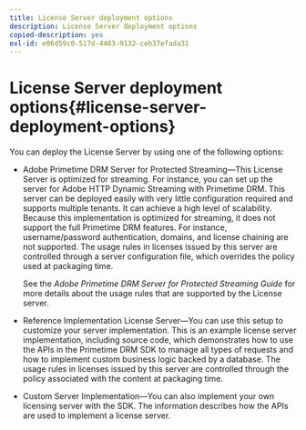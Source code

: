 ```yaml
---
title: License Server deployment options
description: License Server deployment options
copied-description: yes
exl-id: e06d59c0-517d-4483-9132-ceb37efada31
---
```

# License Server deployment options{#license-server-deployment-options}

You can deploy the License Server by using one of the following options:

* Adobe Primetime DRM Server for Protected Streaming—This License Server is optimized for streaming. For instance, you can set up the server for Adobe HTTP Dynamic Streaming with Primetime DRM. This server can be deployed easily with very little configuration required and supports multiple tenants. It can achieve a high level of scalability. Because this implementation is optimized for streaming, it does not support the full Primetime DRM features. For instance, username/password authentication, domains, and license chaining are not supported. The usage rules in licenses issued by this server are controlled through a server configuration file, which overrides the policy used at packaging time.

  See the *Adobe Primetime DRM Server for Protected Streaming Guide* for more details about the usage rules that are supported by the License server. 
* Reference Implementation License Server—You can use this setup to customize your server implementation. This is an example license server implementation, including source code, which demonstrates how to use the APIs in the Primetime DRM SDK to manage all types of requests and how to implement custom business logic backed by a database. The usage rules in licenses issued by this server are controlled through the policy associated with the content at packaging time. 
* Custom Server Implementation—You can also implement your own licensing server with the SDK. The information describes how the APIs are used to implement a license server.
